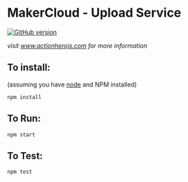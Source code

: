 # MakerCloud - Upload Service
[![GitHub version](https://badge.fury.io/gh/jsrj%2Fmc-upload-service.svg)](https://badge.fury.io/gh/jsrj%2Fmc-upload-service)

*visit www.actionherojs.com for more information*

## To install:
(assuming you have [node](http://nodejs.org/) and NPM installed)

`npm install`

## To Run:
`npm start`

## To Test:
`npm test`
